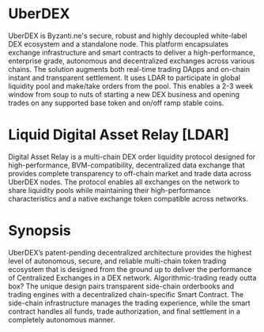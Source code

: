 # UberDEX
UberDEX is Byzanti.ne's secure, robust and highly decoupled white-label DEX ecosystem and a standalone node. This platform encapsulates exchange infrastructure and smart contracts to deliver a high-performance, enterprise grade, autonomous and decentralized exchanges across various chains. The solution augments both real-time trading DApps and on-chain instant and transparent settlement. It uses LDAR to participate in global liquidity pool and make/take orders from the pool. This enables a 2-3 week window from soup to nuts of starting a new DEX business and opening trades on any supported base token and on/off ramp stable coins.

# Liquid Digital Asset Relay [LDAR] 
Digital Asset Relay is a multi-chain DEX order liquidity protocol designed for high-performance, BVM-compatibility, decentralized data exchange that provides complete transparency to off-chain market and trade data across UberDEX nodes. The protocol enables all exchanges on the network to share liquidity pools while maintaining their high-performance characteristics and a native exchange token compatible across networks.

# Synopsis
UberDEX’s patent-pending decentralized architecture provides the highest level of autonomous, secure, and reliable multi-chain token trading ecosystem that is designed from the ground up to deliver the performance of Centralized Exchanges in a DEX network. Algorithmic-trading ready outta box?
The unique design pairs transparent side-chain orderbooks and trading engines with a decentralized chain-specific Smart Contract.
The side-chain infrastructure manages the trading experience, while the smart contract handles all funds, trade authorization, and final settlement in a completely autonomous manner.
